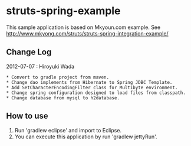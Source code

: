 struts-spring-example
=====================

This sample application is based on Mkyoun.com example.
See http://www.mkyong.com/struts/struts-spring-integration-example/

Change Log
---------------------
2012-07-07 : Hiroyuki Wada

	* Convert to gradle project from maven.
	* Change dao implements from Hibernate to Spring JDBC Template.
	* Add SetCharacterEncodingFilter class for Multibyte environment.
	* Change spring configuration designed to load files from classpath.
	* Change database from mysql to h2database.


How to use
---------------------
1. Run 'gradlew eclipse' and import to Eclipse.
2. You can execute this application by run 'gradlew jettyRun'.